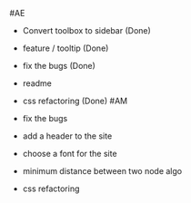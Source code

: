 #AE

- Convert toolbox to sidebar (Done)
- feature / tooltip (Done)
- fix the bugs (Done)
- readme 
- css refactoring (Done)
#AM

- fix the bugs
- add a header to the site
- choose a font for the site
- minimum distance between two node algo
- css refactoring


